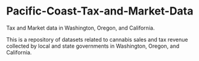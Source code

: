 # Pacific-Coast-Tax-and-Market-Data
Tax and Market data in Washington, Oregon, and California. 

This is a repository of datasets related to cannabis sales and tax revenue collected by local and state governments in Washington, Oregon, and California.
